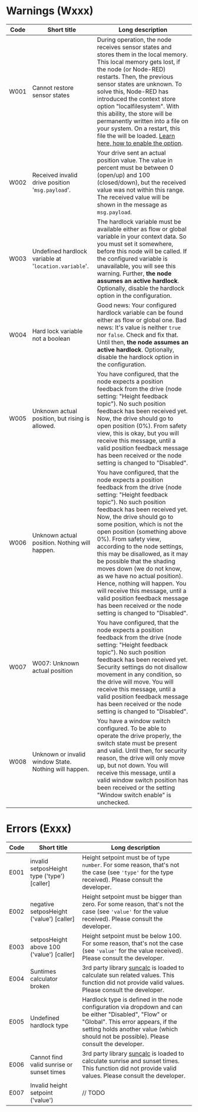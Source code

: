 # Warnings (Wxxx)
| Code | Short title | Long description |
|-|-|-|
| W001 | Cannot restore sensor states | During operation, the node receives sensor states and stores them in the local memory. This local memory gets lost, if the node (or Node-RED) restarts. Then, the previous sensor states are unknown. To solve this, Node-RED has introduced the context store option "localfilesystem". With this ability, the store will be permanently written into a file on your system. On a restart, this file the will be loaded. [Learn here, how to enable the option](https://nodered.org/docs/user-guide/context#saving-context-data-to-the-file-system). |
| W002 | Received invalid drive position '`msg.payload`'. | Your drive sent an actual position value. The value in percent must be between 0 (open/up) and 100 (closed/down), but the received value was not within this range. The received value will be shown in the message as `msg.payload`. |
| W003 | Undefined hardlock variable at '`location.variable`'. | The hardlock variable must be available either as flow or global variable in your context data. So you must set it somewhere, before this node will be called. If the configured variable is unavailable, you will see this warning. Further, **the node assumes an active hardlock**. Optionally, disable the hardlock option in the configuration. |
| W004 | Hard lock variable not a boolean | Good news: Your configured hardlock variable can be found either as flow or global one. Bad news: It's value is neither `true` nor `false`. Check and fix that. Until then, **the node assumes an active hardlock**. Optionally, disable the hardlock option in the configuration. |
| W005 | Unknown actual position, but rising is allowed. | You have configured, that the node expects a position feedback from the drive (node setting: "Height feedback topic"). No such position feedback has been received yet. Now, the drive should go to open position (0%). From safety view, this is okay, but you will receive this message, until a valid position feedback message has been received or the node setting is changed to "Disabled". |
| W006 | Unknown actual position. Nothing will happen. | You have configured, that the node expects a position feedback from the drive (node setting: "Height feedback topic"). No such position feedback has been received yet. Now, the drive should go to some position, which is not the open position (something above 0%). From safety view, according to the node settings, this may be disallowed, as it may be possible that the shading moves down (we do not know, as we have no actual position). Hence, nothing will happen. You will receive this message, until a valid position feedback message has been received or the node setting is changed to "Disabled". |
| W007 | W007: Unknown actual position | You have configured, that the node expects a position feedback from the drive (node setting: "Height feedback topic"). No such position feedback has been received yet. Security settings do not disallow movement in any condition, so the drive will move. You will receive this message, until a valid position feedback message has been received or the node setting is changed to "Disabled". |
| W008 | Unknown or invalid window State. Nothing will happen. | You have a window switch configured. To be able to operate the drive properly, the switch state must be present and valid. Until then, for security reason, the drive will only move up, but not down. You will receive this message, until a valid window switch position has been received or the setting "Window switch enable" is unchecked. |
# Errors (Exxx)
| Code | Short title | Long description |
|-|-|-|
| E001 | invalid setposHeight type ('type') [caller] | Height setpoint must be of type `number`. For some reason, that's not the case (see `'type'` for the type received). Please consult the developer. |
| E002 | negative setposHeight ('value') [caller] | Height setpoint must be bigger than zero. For some reason, that's not the case (see `'value'` for the value received). Please consult the developer. |
| E003 | setposHeight above 100 ('value') [caller] | Height setpoint must be below 100. For some reason, that's not the case (see `'value'` for the value received). Please consult the developer. |
| E004 | Suntimes calculator broken | 3rd party library [suncalc](https://www.npmjs.com/package/suncalc) is loaded to calculate sun related values. This function did not provide valid values. Please consult the developer. |
| E005 | Undefined hardlock type | Hardlock type is defined in the node configuration via dropdown and can be either "Disabled", "Flow" or "Global". This error appears, if the setting holds another value (which should not be possible). Please consult the developer. |
| E006 | Cannot find valid sunrise or sunset times | 3rd party library [suncalc](https://www.npmjs.com/package/suncalc) is loaded to calculate sunrise and sunset times. This function did not provide valid values. Please consult the developer. |
| E007 | Invalid height setpoint ('value') | // TODO |